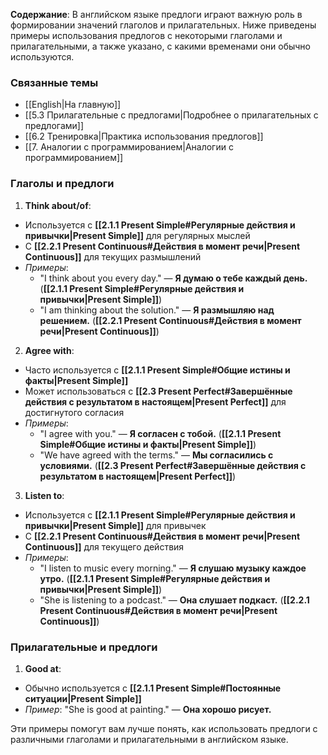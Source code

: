 **Содержание**: В английском языке предлоги играют важную роль в формировании значений глаголов и прилагательных. Ниже приведены примеры использования предлогов с некоторыми глаголами и прилагательными, а также указано, с какими временами они обычно используются.

### Связанные темы
- [[English|На главную]]
- [[5.3 Прилагательные с предлогами|Подробнее о прилагательных с предлогами]]
- [[6.2 Тренировка|Практика использования предлогов]]
- [[7. Аналогии с программированием|Аналогии с программированием]]

### Глаголы и предлоги

1. **Think about/of**:
  - Используется с **[[2.1.1 Present Simple#Регулярные действия и привычки|Present Simple]]** для регулярных мыслей
  - С **[[2.2.1 Present Continuous#Действия в момент речи|Present Continuous]]** для текущих размышлений
  - _Примеры_:
    - "I think about you every day." — **Я думаю о тебе каждый день.** (**[[2.1.1 Present Simple#Регулярные действия и привычки|Present Simple]]**)
    - "I am thinking about the solution." — **Я размышляю над решением.** (**[[2.2.1 Present Continuous#Действия в момент речи|Present Continuous]]**)

2. **Agree with**:
  - Часто используется с **[[2.1.1 Present Simple#Общие истины и факты|Present Simple]]**
  - Может использоваться с **[[2.3 Present Perfect#Завершённые действия с результатом в настоящем|Present Perfect]]** для достигнутого согласия
  - _Примеры_:
    - "I agree with you." — **Я согласен с тобой.** (**[[2.1.1 Present Simple#Общие истины и факты|Present Simple]]**)
    - "We have agreed with the terms." — **Мы согласились с условиями.** (**[[2.3 Present Perfect#Завершённые действия с результатом в настоящем|Present Perfect]]**)

3. **Listen to**:
  - Используется с **[[2.1.1 Present Simple#Регулярные действия и привычки|Present Simple]]** для привычек
  - С **[[2.2.1 Present Continuous#Действия в момент речи|Present Continuous]]** для текущего действия
  - _Примеры_:
    - "I listen to music every morning." — **Я слушаю музыку каждое утро.** (**[[2.1.1 Present Simple#Регулярные действия и привычки|Present Simple]]**)
    - "She is listening to a podcast." — **Она слушает подкаст.** (**[[2.2.1 Present Continuous#Действия в момент речи|Present Continuous]]**)

### Прилагательные и предлоги

1. **Good at**:
  - Обычно используется с **[[2.1.1 Present Simple#Постоянные ситуации|Present Simple]]**
  - _Пример_: "She is good at painting." — **Она хорошо рисует.**

Эти примеры помогут вам лучше понять, как использовать предлоги с различными глаголами и прилагательными в английском языке. 